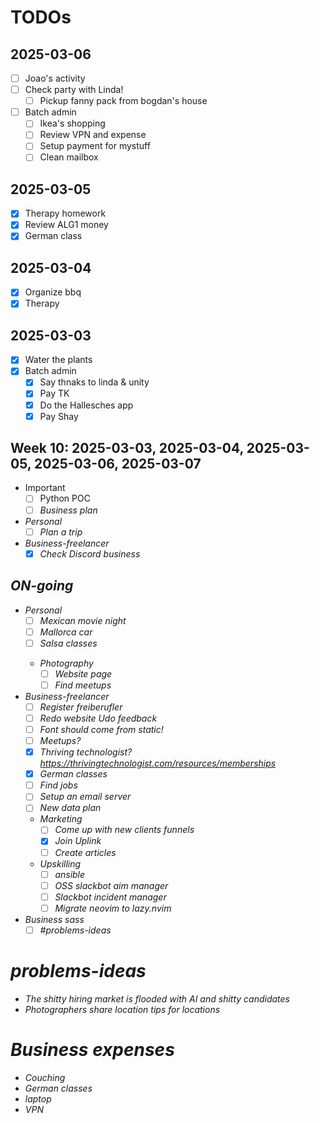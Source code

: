 # TODOs

## 2025-03-06
- [ ] Joao's activity
- [ ] Check party with Linda!
    - [ ] Pickup fanny pack from bogdan's house
- [ ] Batch admin
    - [ ] Ikea's shopping
    - [ ] Review VPN and expense
    - [ ] Setup payment for mystuff
    - [ ] Clean mailbox

## 2025-03-05
- [x] Therapy homework
- [x] Review ALG1 money
- [x] German class

## 2025-03-04
- [x] Organize bbq
- [x] Therapy

## 2025-03-03
- [x] Water the plants
- [x] Batch admin
    - [x] Say thnaks to linda & unity
    - [x] Pay TK
    - [x] Do the Hallesches app
    - [x] Pay Shay

## Week 10: 2025-03-03, 2025-03-04, 2025-03-05, 2025-03-06, 2025-03-07
-  Important
    - [ ] Python POC <I>
    - [ ] Business plan <I>
-  Personal
    - [ ] Plan a trip
-  Business-freelancer
    - [x] Check Discord business <I>

## ON-going
-  Personal
    - [ ] Mexican movie night
    - [ ] Mallorca car
    - [ ] Salsa classes <I>
    -  Photography
        - [ ] Website page
        - [ ] Find meetups
-  Business-freelancer
    - [ ] Register freiberufler
    - [ ] Redo website Udo feedback
    - [ ] Font should come from static!
    - [ ] Meetups?
    - [x] Thriving technologist? https://thrivingtechnologist.com/resources/memberships
    - [x] German classes
    - [ ] Find jobs
    - [ ] Setup an email server
    - [ ] New data plan
    - Marketing
        - [ ] Come up with new clients funnels
        - [x] Join Uplink
        - [ ] Create articles
    -  Upskilling
        - [ ] ansible
        - [ ] OSS slackbot aim manager
        - [ ] Slackbot incident manager
        - [ ] Migrate neovim to lazy.nvim
- Business sass
    - [ ] #problems-ideas

# problems-ideas
- The shitty hiring market is flooded with AI and shitty candidates
- Photographers share location tips for locations

#  Business expenses
- Couching
- German classes
- laptop
- VPN

